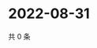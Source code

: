 # 2022-08-31

共 0 条

<!-- BEGIN WEIBO -->
<!-- 最后更新时间 Wed Aug 31 2022 17:01:24 GMT+0800 (China Standard Time) -->

<!-- END WEIBO -->
